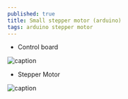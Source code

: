 ```yaml
---
published: true
title: Small stepper motor (arduino)
tags: arduino stepper motor
---
```

- Control board 

![caption](https://images-na.ssl-images-amazon.com/images/I/614H1Sw0K9L._SL1000_.jpg)

- Stepper Motor

![caption](https://images-na.ssl-images-amazon.com/images/I/51KOWg4CRvL._SL1000_.jpg)
